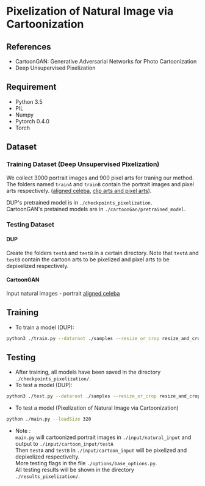 # Pixelization of Natural Image via Cartoonization
## References
- CartoonGAN: Generative Adversarial Networks for Photo Cartoonization
- Deep Unsupervised Pixelization
## Requirement
- Python 3.5
- PIL
- Numpy
- Pytorch 0.4.0
- Torch
## Dataset
### Training Dataset (Deep Unsupervised Pixelization)
We collect 3000 portrait images and 900 pixel arts for traning our method. The folders named `trainA` and `trainB` contain the portrait images and pixel arts respectively. ([aligned celeba](http://mmlab.ie.cuhk.edu.hk/projects/CelebA.html), [clip arts and pixel arts](https://drive.google.com/open?id=1qDXB5g0Cb0VwISXwnfeiehPHuTgxWhdG)).

DUP's pretrained model is in `./checkpoints_pixelization`.  
CartoonGAN's pretained models are in `./cartoonGan/pretrained_model`.
### Testing Dataset
#### DUP
Create the folders `testA` and `testB` in a certain directory. Note that `testA` and `testB` contain the cartoon arts to be pixelized and pixel arts to be depixelized respectively.
#### CartoonGAN
Input natural images - portrait [aligned celeba](http://mmlab.ie.cuhk.edu.hk/projects/CelebA.html)
## Training
* To train a model (DUP):
``` bash
python3 ./train.py --dataroot ./samples --resize_or_crop resize_and_crop --gpu_ids 0
```
## Testing
* After training, all models have been saved in the directory `./checkpoints_pixelization/`.
* To test a model (DUP):
``` bash
python3 ./test.py --dataroot ./samples --resize_or_crop resize_and_crop --gpu_ids 0 --how_many 1 --which_epoch 150 --loadSize 256
```
* To test a model (Pixelization of Natural Image via Cartoonization)
``` bash
python ./main.py --loadSize 320
```
* Note :  
`main.py` will cartoonized portrait images in `./input/natural_input` and output to `./input/cartoon_input/testA`  
Then `testA` and `testB` in `./input/cartoon_input` will be pixelized and depixelized respectivelty.  
More testing flags in the file `./options/base_options.py`.  
All testing results will be shown in the directory `./results_pixelization/`.
